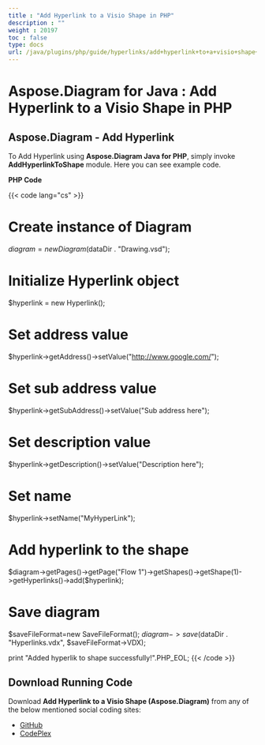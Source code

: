 ```yaml
---
title : "Add Hyperlink to a Visio Shape in PHP" 
description : "" 
weight : 20197 
toc : false
type: docs
url: /java/plugins/php/guide/hyperlinks/add+hyperlink+to+a+visio+shape+in+php/
---
```


# Aspose.Diagram for Java : Add Hyperlink to a Visio Shape in PHP


## Aspose.Diagram - Add Hyperlink

To Add Hyperlink using **Aspose.Diagram Java for PHP**, simply invoke **AddHyperlinkToShape** module. Here you can see example code.

**PHP Code**

{{< code lang="cs" >}}
# Create instance of Diagram
$diagram = new Diagram($dataDir . "Drawing.vsd");

# Initialize Hyperlink object
$hyperlink = new Hyperlink();

# Set address value
$hyperlink->getAddress()->setValue("http://www.google.com/");

# Set sub address value
$hyperlink->getSubAddress()->setValue("Sub address here");

# Set description value
$hyperlink->getDescription()->setValue("Description here");

# Set name
$hyperlink->setName("MyHyperLink");

# Add hyperlink to the shape
$diagram->getPages()->getPage("Flow 1")->getShapes()->getShape(1)->getHyperlinks()->add($hyperlink);

# Save diagram
$saveFileFormat=new SaveFileFormat();
$diagram->save($dataDir . "Hyperlinks.vdx", $saveFileFormat->VDX);

print "Added hyperlik to shape successfully!".PHP_EOL;
{{< /code >}}

## Download Running Code

Download **Add Hyperlink to a Visio Shape (Aspose.Diagram)** from any of the below mentioned social coding sites:

*   [GitHub](https://github.com/asposediagram/Aspose.Diagram-for-Java/blob/master/Plugins/Aspose_Diagram_Java_for_PHP/src/aspose/diagram/WorkingwithHyperlinks/AddHyperlinkToShape.php)
*   [CodePlex](https://asposediagramjavaphp.codeplex.com/SourceControl/latest#src/aspose/diagram/WorkingwithHyperlinks/AddHyperlinkToShape.php)


